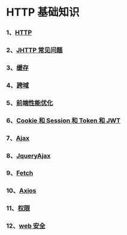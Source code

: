 # HTTP 基础知识

### 1、[HTTP](/HTTP/HTTP)

### 2、[JHTTP 常见问题](/HTTP/HTTP常见问题)

### 3、[缓存](/HTTP/缓存)

### 4、[跨域](/HTTP/跨域)

### 5、[前端性能优化](/HTTP/前端性能优化)

### 6、[Cookie 和 Session 和 Token 和 JWT](/HTTP/Cookie和Session和Token和JWT)

### 7、[Ajax](/HTTP/Ajax)

### 8、[JqueryAjax](/HTTP/JqueryAjax)

### 9、[Fetch](/HTTP/Fetch)

### 10、[Axios](/HTTP/Axios)

### 11、[权限](/HTTP/权限)

### 12、[web 安全](/HTTP/web安全)
